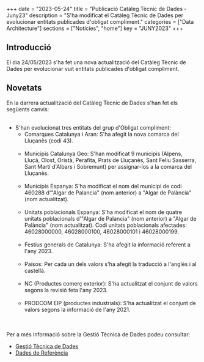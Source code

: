 +++
date        = "2023-05-24"
title       = "Publicació Catàleg Tècnic de Dades - Juny23"
description = "S'ha modificat el Catàleg Tècnic de Dades per evolucionar entitats publicades d'obligat compliment."
categories  = ["Data Architecture"]
sections    = ["Notícies", "home"]
key = "JUNY2023"
+++

## Introducció

El dia 24/05/2023 s'ha fet una nova actualització del Catàleg Tècnic de Dades per evolucionar vuit entitats publicades d'obligat compliment.
 
## Novetats

En la darrera actualització del Catàleg Tècnic de Dades s'han fet els següents canvis:<br><br>

- S'han evolucionat tres entitats del grup d'Obligat compliment:<br>
  - Comarques Catalunya i Aran: S'ha afegit la nova comarca del Lluçanès (codi 43).<br><br>
  - Municipis Catalunya Geo: S'han modificat 9 municipis (Alpens, Lluçà, Olost, Oristà, Perafita, Prats de Lluçanès, Sant Feliu Sasserra, Sant Martí d'Albars i Sobremunt) per assignar-los a la comarca del Lluçanès.<br><br>
  - Municipis Espanya: S'ha modificat el nom del municipi de codi 460288 d'"Algar de Palancia" (nom anterior) a "Algar de Palància" (nom actualitzat).<br><br>
  - Unitats poblacionals Espanya: S'ha modificat el nom de quatre unitats poblacionals d'"Algar de Palancia" (nom anterior) a "Algar de Palància" (nom actualitzat). Codi unitats poblacionals afectades: 46028000000, 46028000100, 46028000101 i 46028000199.<br><br>
  - Festius generals de Catalunya: S'ha afegit la informació referent a l'any 2023.<br><br>
  - Països: Per cada un dels valors s'ha afegit la traducció a l'anglès i al castellà.<br><br>
  - NC (Productes comerç exterior): S'ha actualitzat el conjunt de valors segons la revisió feta l'any 2023.<br><br>
  - PRODCOM EIP (productes industrials): S'ha actualitzat el conjunt de valors segons la informació de l'any 2021.<br><br><br>

  
Per a més informació sobre la Gestió Tècnica de Dades podeu consultar:

* [Gestió Tècnica de Dades](https://canigo.ctti.gencat.cat/dadesref/gestiodades/)
* [Dades de Referència](https://canigo.ctti.gencat.cat/dadesref/dadesref/)

